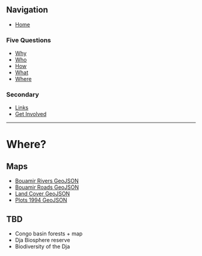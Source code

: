 ## Navigation 
- [Home](index.md)

### Five Questions

- [Why](why.md)
- [Who](who.md)
- [How](how.md)
- [What](what.md)
- [Where](where.md)

### Secondary
- [Links](links.md)
- [Get Involved](get-involved.md)

---

# Where?

## Maps

- [Bouamir Rivers GeoJSON](https://github.com/congo-basin-institute/silk/blob/gh-pages/data/bouamir_rivers.geojson)
- [Bouamir Roads GeoJSON](https://github.com/congo-basin-institute/silk/blob/gh-pages/data/bouamir_roads.geojson)
- [Land Cover GeoJSON](https://github.com/congo-basin-institute/silk/blob/gh-pages/data/land_cover.geojson)
- [Plots 1994 GeoJSON](https://github.com/congo-basin-institute/silk/blob/gh-pages/data/plots_1994.geojson)

## TBD

- Congo basin forests + map
- Dja Biosphere reserve
- Biodiversity of the Dja
